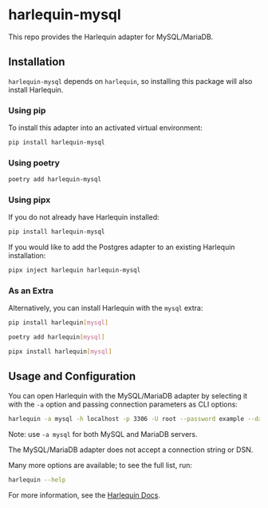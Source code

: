 # harlequin-mysql

This repo provides the Harlequin adapter for MySQL/MariaDB.

## Installation

`harlequin-mysql` depends on `harlequin`, so installing this package will also install Harlequin.

### Using pip

To install this adapter into an activated virtual environment:
```bash
pip install harlequin-mysql
```

### Using poetry

```bash
poetry add harlequin-mysql
```

### Using pipx

If you do not already have Harlequin installed:

```bash
pip install harlequin-mysql
```

If you would like to add the Postgres adapter to an existing Harlequin installation:

```bash
pipx inject harlequin harlequin-mysql
```

### As an Extra
Alternatively, you can install Harlequin with the `mysql` extra:

```bash
pip install harlequin[mysql]
```

```bash
poetry add harlequin[mysql]
```

```bash
pipx install harlequin[mysql]
```

## Usage and Configuration

You can open Harlequin with the MySQL/MariaDB adapter by selecting it with the `-a` option and passing connection parameters as CLI options:

```bash
harlequin -a mysql -h localhost -p 3306 -U root --password example --database dev
```

Note: use `-a mysql` for both MySQL and MariaDB servers.

The MySQL/MariaDB adapter does not accept a connection string or DSN.

Many more options are available; to see the full list, run:

```bash
harlequin --help
```

For more information, see the [Harlequin Docs](https://harlequin.sh/docs/mysql/index).